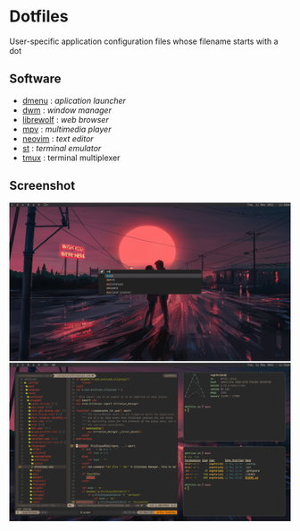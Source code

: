 Dotfiles
===
User-specific application configuration files whose filename starts with a dot

## Software
- [dmenu](https://github.com/nugrhrizki/dmenu) : _aplication launcher_
- [dwm](https://github.com/nugrhrizki/dwm) : _window manager_
- [librewolf](https://librewolf-community.gitlab.io/) : _web browser_
- [mpv](https://mpv.io/) : _multimedia player_
- [neovim](https://github.com/nugrhrizki/dotfiles/tree/main/.config/nvim) : _text editor_
- [st](https://github.com/nugrhrizki/st) : _terminal emulator_
- [tmux](https://github.com/nugrhrizki/dotfiles/tree/main/.config/tmux) : terminal multiplexer

## Screenshot
![screenshot #1](./misc/screenshot_001.png)
![screenshot #2](./misc/screenshot_002.png)
